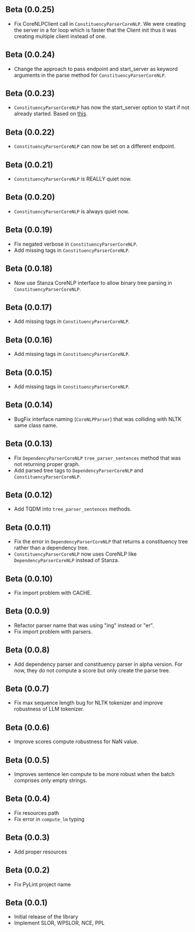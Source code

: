 ## Beta (0.0.25)

- Fix CoreNLPClient call in `ConstituencyParserCoreNLP`. We were creating the server in a for loop which is faster that
  the Client init thus it was creating multiple client instead of one.

## Beta (0.0.24)

- Change the approach to pass endpoint and start_server as keyword arguments in the parse method
  for `ConstituencyParserCoreNLP`.

## Beta (0.0.23)

- `ConstituencyParserCoreNLP` has now the start_server option to start if not already started. Based
  on [this](https://github.com/stanfordnlp/stanza/issues/810).

## Beta (0.0.22)

- `ConstituencyParserCoreNLP` can now be set on a different endpoint.

## Beta (0.0.21)

- `ConstituencyParserCoreNLP` is REALLY quiet now.

## Beta (0.0.20)

- `ConstituencyParserCoreNLP` is always quiet now.

## Beta (0.0.19)

- Fix negated verbose in `ConstituencyParserCoreNLP`.
- Add missing tags in `ConstituencyParserCoreNLP`.

## Beta (0.0.18)

- Now use Stanza CoreNLP interface to allow binary tree parsing in `ConstituencyParserCoreNLP`.

## Beta (0.0.17)

- Add missing tags in `ConstituencyParserCoreNLP`.

## Beta (0.0.16)

- Add missing tags in `ConstituencyParserCoreNLP`.

## Beta (0.0.15)

- Add missing tags in `ConstituencyParserCoreNLP`.

## Beta (0.0.14)

- BugFix interface naming (`CoreNLPParser`) that was colliding with NLTK same class name.

## Beta (0.0.13)

- Fix `DependencyParserCoreNLP` `tree_parser_sentences` method that was not returning proper graph.
- Add parsed tree tags to `DependencyParserCoreNLP` and `ConstituencyParserCoreNLP`.

## Beta (0.0.12)

- Add TQDM into `tree_parser_sentences` methods.

## Beta (0.0.11)

- Fix the error in `DependencyParserCoreNLP` that returns a constituency tree rather than a dependency tree.
- `ConstituencyParserCoreNLP` now uses CoreNLP like `DependencyParserCoreNLP` instead of Stanza.

## Beta (0.0.10)

- Fix import problem with CACHE.

## Beta (0.0.9)

- Refactor parser name that was using "ing" instead or "er".
- Fix import problem with parsers.

## Beta (0.0.8)

- Add dependency parser and constituency parser in alpha version. For now, they do not compute a score but only create
  the parse tree.

## Beta (0.0.7)

- Fix max sequence length bug for NLTK tokenizer and improve robustness of LLM tokenizer.

## Beta (0.0.6)

- Improve scores compute robustness for NaN value.

## Beta (0.0.5)

- Improves sentence len compute to be more robust when the batch comprises only empty strings.

## Beta (0.0.4)

- Fix resources path
- Fix error in `compute_lm` typing

## Beta (0.0.3)

- Add proper resources

## Beta (0.0.2)

- Fix PyLint project name

## Beta (0.0.1)

- Initial release of the library
- Implement SLOR, WPSLOR, NCE, PPL
